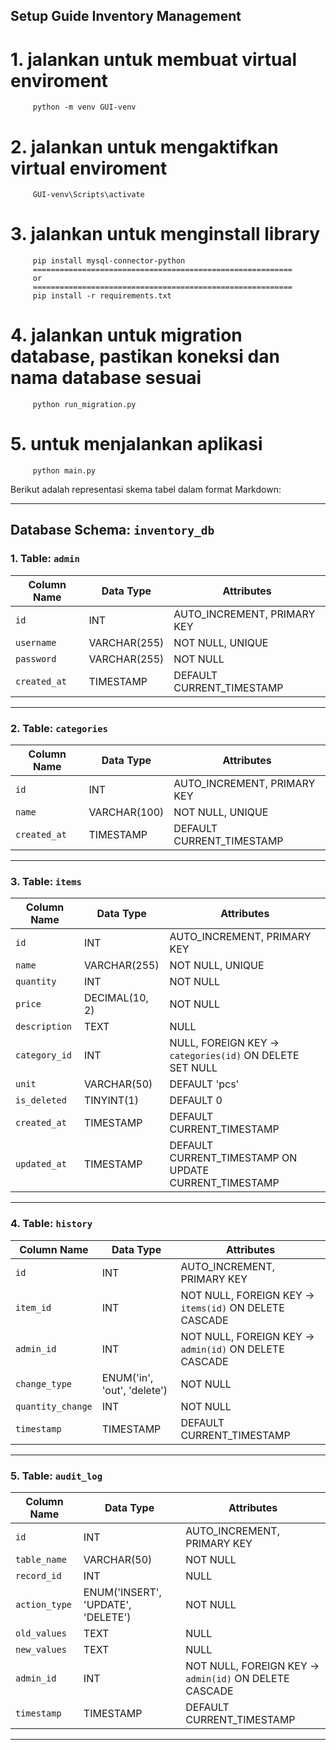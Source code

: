 ## **Setup Guide Inventory Management**

# 1. jalankan untuk membuat virtual enviroment

         python -m venv GUI-venv

# 2. jalankan untuk mengaktifkan virtual enviroment

         GUI-venv\Scripts\activate

# 3. jalankan untuk menginstall library

         pip install mysql-connector-python
         ==========================================================
         or
         ==========================================================
         pip install -r requirements.txt

# 4. jalankan untuk migration database, pastikan koneksi dan nama database sesuai

         python run_migration.py

# 5. untuk menjalankan aplikasi

         python main.py

Berikut adalah representasi skema tabel dalam format Markdown:

---

## **Database Schema: `inventory_db`**

### **1. Table: `admin`**

| **Column Name** | **Data Type** | **Attributes**              |
| --------------- | ------------- | --------------------------- |
| `id`            | INT           | AUTO_INCREMENT, PRIMARY KEY |
| `username`      | VARCHAR(255)  | NOT NULL, UNIQUE            |
| `password`      | VARCHAR(255)  | NOT NULL                    |
| `created_at`    | TIMESTAMP     | DEFAULT CURRENT_TIMESTAMP   |

---

### **2. Table: `categories`**

| **Column Name** | **Data Type** | **Attributes**              |
| --------------- | ------------- | --------------------------- |
| `id`            | INT           | AUTO_INCREMENT, PRIMARY KEY |
| `name`          | VARCHAR(100)  | NOT NULL, UNIQUE            |
| `created_at`    | TIMESTAMP     | DEFAULT CURRENT_TIMESTAMP   |

---

### **3. Table: `items`**

| **Column Name** | **Data Type**  | **Attributes**                                           |
| --------------- | -------------- | -------------------------------------------------------- |
| `id`            | INT            | AUTO_INCREMENT, PRIMARY KEY                              |
| `name`          | VARCHAR(255)   | NOT NULL, UNIQUE                                         |
| `quantity`      | INT            | NOT NULL                                                 |
| `price`         | DECIMAL(10, 2) | NOT NULL                                                 |
| `description`   | TEXT           | NULL                                                     |
| `category_id`   | INT            | NULL, FOREIGN KEY -> `categories(id)` ON DELETE SET NULL |
| `unit`          | VARCHAR(50)    | DEFAULT 'pcs'                                            |
| `is_deleted`    | TINYINT(1)     | DEFAULT 0                                                |
| `created_at`    | TIMESTAMP      | DEFAULT CURRENT_TIMESTAMP                                |
| `updated_at`    | TIMESTAMP      | DEFAULT CURRENT_TIMESTAMP ON UPDATE CURRENT_TIMESTAMP    |

---

### **4. Table: `history`**

| **Column Name**   | **Data Type**               | **Attributes**                                         |
| ----------------- | --------------------------- | ------------------------------------------------------ |
| `id`              | INT                         | AUTO_INCREMENT, PRIMARY KEY                            |
| `item_id`         | INT                         | NOT NULL, FOREIGN KEY -> `items(id)` ON DELETE CASCADE |
| `admin_id`        | INT                         | NOT NULL, FOREIGN KEY -> `admin(id)` ON DELETE CASCADE |
| `change_type`     | ENUM('in', 'out', 'delete') | NOT NULL                                               |
| `quantity_change` | INT                         | NOT NULL                                               |
| `timestamp`       | TIMESTAMP                   | DEFAULT CURRENT_TIMESTAMP                              |

---

### **5. Table: `audit_log`**

| **Column Name** | **Data Type**                      | **Attributes**                                         |
| --------------- | ---------------------------------- | ------------------------------------------------------ |
| `id`            | INT                                | AUTO_INCREMENT, PRIMARY KEY                            |
| `table_name`    | VARCHAR(50)                        | NOT NULL                                               |
| `record_id`     | INT                                | NULL                                                   |
| `action_type`   | ENUM('INSERT', 'UPDATE', 'DELETE') | NOT NULL                                               |
| `old_values`    | TEXT                               | NULL                                                   |
| `new_values`    | TEXT                               | NULL                                                   |
| `admin_id`      | INT                                | NOT NULL, FOREIGN KEY -> `admin(id)` ON DELETE CASCADE |
| `timestamp`     | TIMESTAMP                          | DEFAULT CURRENT_TIMESTAMP                              |

---
